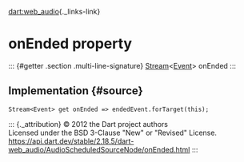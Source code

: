 [dart:web\_audio](../../dart-web_audio/dart-web_audio-library){._links-link}

onEnded property
================

::: {#getter .section .multi-line-signature}
[Stream](../../dart-async/stream-class)\<[Event](../../dart-html/event-class)\>
onEnded
:::

Implementation {#source}
--------------

``` {.language-dart data-language="dart"}
Stream<Event> get onEnded => endedEvent.forTarget(this);
```

::: {._attribution}
© 2012 the Dart project authors\
Licensed under the BSD 3-Clause \"New\" or \"Revised\" License.\
<https://api.dart.dev/stable/2.18.5/dart-web_audio/AudioScheduledSourceNode/onEnded.html>
:::
